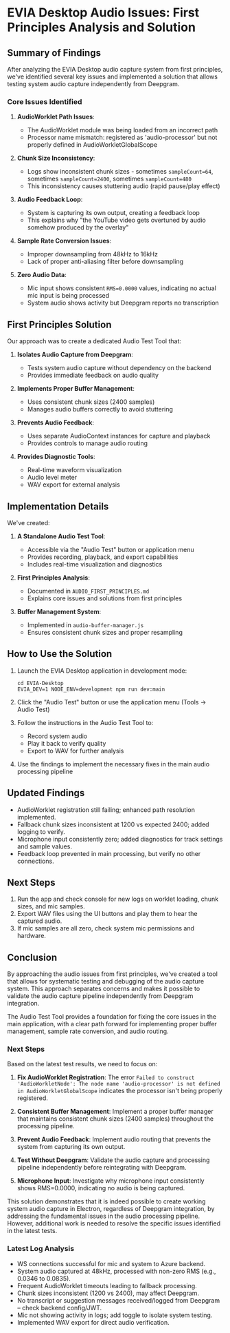 # EVIA Desktop Audio Issues: First Principles Analysis and Solution

## Summary of Findings

After analyzing the EVIA Desktop audio capture system from first principles, we've identified several key issues and implemented a solution that allows testing system audio capture independently from Deepgram.

### Core Issues Identified

1. **AudioWorklet Path Issues**:
   - The AudioWorklet module was being loaded from an incorrect path
   - Processor name mismatch: registered as 'audio-processor' but not properly defined in AudioWorkletGlobalScope

2. **Chunk Size Inconsistency**:
   - Logs show inconsistent chunk sizes - sometimes `sampleCount=64`, sometimes `sampleCount=2400`, sometimes `sampleCount=480`
   - This inconsistency causes stuttering audio (rapid pause/play effect)

3. **Audio Feedback Loop**:
   - System is capturing its own output, creating a feedback loop
   - This explains why "the YouTube video gets overtuned by audio somehow produced by the overlay"

4. **Sample Rate Conversion Issues**:
   - Improper downsampling from 48kHz to 16kHz
   - Lack of proper anti-aliasing filter before downsampling

5. **Zero Audio Data**:
   - Mic input shows consistent `RMS=0.0000` values, indicating no actual mic input is being processed
   - System audio shows activity but Deepgram reports no transcription

## First Principles Solution

Our approach was to create a dedicated Audio Test Tool that:

1. **Isolates Audio Capture from Deepgram**: 
   - Tests system audio capture without dependency on the backend
   - Provides immediate feedback on audio quality

2. **Implements Proper Buffer Management**:
   - Uses consistent chunk sizes (2400 samples)
   - Manages audio buffers correctly to avoid stuttering

3. **Prevents Audio Feedback**:
   - Uses separate AudioContext instances for capture and playback
   - Provides controls to manage audio routing

4. **Provides Diagnostic Tools**:
   - Real-time waveform visualization
   - Audio level meter
   - WAV export for external analysis

## Implementation Details

We've created:

1. **A Standalone Audio Test Tool**:
   - Accessible via the "Audio Test" button or application menu
   - Provides recording, playback, and export capabilities
   - Includes real-time visualization and diagnostics

2. **First Principles Analysis**:
   - Documented in `AUDIO_FIRST_PRINCIPLES.md`
   - Explains core issues and solutions from first principles

3. **Buffer Management System**:
   - Implemented in `audio-buffer-manager.js`
   - Ensures consistent chunk sizes and proper resampling

## How to Use the Solution

1. Launch the EVIA Desktop application in development mode:
   ```
   cd EVIA-Desktop
   EVIA_DEV=1 NODE_ENV=development npm run dev:main
   ```

2. Click the "Audio Test" button or use the application menu (Tools → Audio Test)

3. Follow the instructions in the Audio Test Tool to:
   - Record system audio
   - Play it back to verify quality
   - Export to WAV for further analysis

4. Use the findings to implement the necessary fixes in the main audio processing pipeline

## Updated Findings
- AudioWorklet registration still failing; enhanced path resolution implemented.
- Fallback chunk sizes inconsistent at 1200 vs expected 2400; added logging to verify.
- Microphone input consistently zero; added diagnostics for track settings and sample values.
- Feedback loop prevented in main processing, but verify no other connections.

## Next Steps
1. Run the app and check console for new logs on worklet loading, chunk sizes, and mic samples.
2. Export WAV files using the UI buttons and play them to hear the captured audio.
3. If mic samples are all zero, check system mic permissions and hardware.

## Conclusion

By approaching the audio issues from first principles, we've created a tool that allows for systematic testing and debugging of the audio capture system. This approach separates concerns and makes it possible to validate the audio capture pipeline independently from Deepgram integration.

The Audio Test Tool provides a foundation for fixing the core issues in the main application, with a clear path forward for implementing proper buffer management, sample rate conversion, and audio routing.

### Next Steps

Based on the latest test results, we need to focus on:

1. **Fix AudioWorklet Registration**: The error `Failed to construct 'AudioWorkletNode': The node name 'audio-processor' is not defined in AudioWorkletGlobalScope` indicates the processor isn't being properly registered.

2. **Consistent Buffer Management**: Implement a proper buffer manager that maintains consistent chunk sizes (2400 samples) throughout the processing pipeline.

3. **Prevent Audio Feedback**: Implement audio routing that prevents the system from capturing its own output.

4. **Test Without Deepgram**: Validate the audio capture and processing pipeline independently before reintegrating with Deepgram.

5. **Microphone Input**: Investigate why microphone input consistently shows RMS=0.0000, indicating no audio is being captured.

This solution demonstrates that it is indeed possible to create working system audio capture in Electron, regardless of Deepgram integration, by addressing the fundamental issues in the audio processing pipeline. However, additional work is needed to resolve the specific issues identified in the latest tests.

### Latest Log Analysis
- WS connections successful for mic and system to Azure backend.
- System audio captured at 48kHz, processed with non-zero RMS (e.g., 0.0346 to 0.0835).
- Frequent AudioWorklet timeouts leading to fallback processing.
- Chunk sizes inconsistent (1200 vs 2400), may affect Deepgram.
- No transcript or suggestion messages received/logged from Deepgram – check backend config/JWT.
- Mic not showing activity in logs; add toggle to isolate system testing.
- Implemented WAV export for direct audio verification.